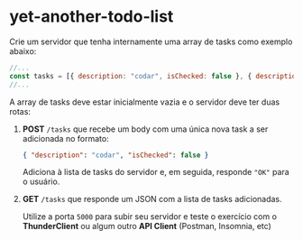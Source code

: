 # yet-another-todo-list

Crie um servidor que tenha internamente uma array de tasks como exemplo abaixo:

```jsx
//...
const tasks = [{ description: "codar", isChecked: false }, { description: "dormir", isChecked: false }];
//...
```

A array de tasks deve estar inicialmente vazia e o servidor deve ter duas rotas:

1. **POST** `/tasks` que recebe um body com uma única nova task a ser adicionada no formato:
    
    ```json
    { "description": "codar", "isChecked": false }
    ```
    
    Adiciona à lista de tasks do servidor e, em seguida, responde `"OK"` para o usuário.
    
2. **GET** `/tasks` que responde um JSON com a lista de tasks adicionadas.
    
    Utilize a porta `5000` para subir seu servidor e teste o exercício com o **ThunderClient** ou algum outro **API Client** (Postman, Insomnia, etc)
